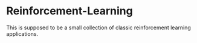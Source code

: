 # Reinforcement-Learning
This is supposed to be a small collection of classic reinforcement learning applications. 
